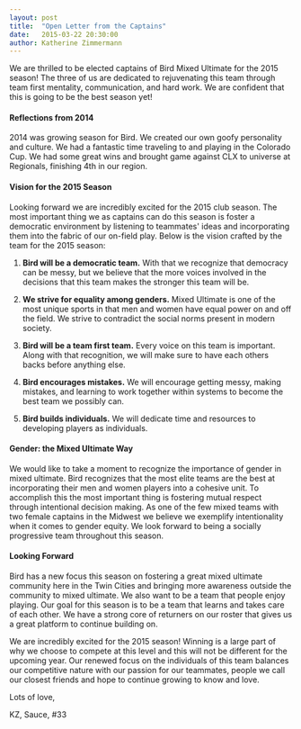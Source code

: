 ```yaml
---
layout: post
title:  "Open Letter from the Captains"
date:   2015-03-22 20:30:00
author: Katherine Zimmermann
---
```


We are thrilled to be elected captains of Bird Mixed Ultimate for the 2015 season! The three of us are dedicated to rejuvenating this team through team first mentality, communication, and hard work. We are confident that this is going to be the best season yet!

<!--more-->
 
<h4>Reflections from 2014</h4>

2014 was growing season for Bird.  We created our own goofy personality and culture.  We had a fantastic time traveling to and playing in the Colorado Cup. We had some great wins and brought game against CLX to universe at Regionals, finishing 4th in our region.    

<h4>Vision for the 2015 Season</h4>

Looking forward we are incredibly excited for the 2015 club season.  The most important thing we as captains can do this season is foster a democratic environment by listening to teammates' ideas and incorporating them into the fabric of our on-field play.  Below is the vision crafted by the team for the 2015 season:

1. __Bird will be a democratic team.__ With that we recognize that democracy can be messy, but we believe that the more voices involved in the decisions that this team makes the stronger this team will be.

1. __We strive for equality among genders.__ Mixed Ultimate is one of the most unique sports in that men and women have equal power on and off the field. We strive to contradict the social norms present in modern society.

1. __Bird will be a team first team.__ Every voice on this team is important. Along with that recognition, we will make sure to have each others backs before anything else.

1. __Bird encourages mistakes.__ We will encourage getting messy, making mistakes, and learning to work together within systems to become  the best team we possibly can.

1. __Bird builds individuals.__ We will dedicate time and resources to developing players as individuals.

<h4>Gender: the Mixed Ultimate Way</h4>

We would like to take a moment to recognize the importance of gender in mixed ultimate. Bird recognizes that the most elite teams are the best at incorporating their men and women players into a cohesive unit. To accomplish this the most important thing is fostering mutual respect through intentional decision making. As one of the few mixed teams with two female captains in the Midwest we believe we exemplify intentionality when it comes to gender equity. We look forward to being a socially progressive team throughout this season.

<h4>Looking Forward</h4>

Bird has a new focus this season on fostering a great mixed ultimate community here in the Twin Cities and bringing more awareness outside the community to mixed ultimate.  We also want to be a team that people enjoy playing. Our goal for this season is to be a team that learns and takes care of each other.  We have a strong core of returners on our roster that gives us a great platform to continue building on.  

We are incredibly excited for the 2015 season!  Winning is a large part of why we choose to compete at this level and this will not be different for the upcoming year. Our renewed focus on the individuals of this team balances our competitive nature with our passion for our teammates, people we call our closest friends and hope to continue growing to know and love. 

Lots of love, 

KZ, Sauce, #33
